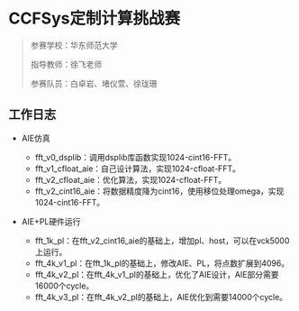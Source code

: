 # CCFSys定制计算挑战赛

> 参赛学校：华东师范大学
> 
> 指导教师：徐飞老师
> 
> 参赛队员：白卓岩、堵仪萱、徐珑珊

## 工作日志

- AIE仿真
    - fft_v0_dsplib：调用dsplib库函数实现1024-cint16-FFT。
    - fft_v1_cfloat_aie：自己设计算法，实现1024-cfloat-FFT。
    - fft_v2_cfloat_aie：优化算法，实现1024-cfloat-FFT。
    - fft_v2_cint16_aie：将数据精度降为cint16，使用移位处理omega，实现1024-cint16-FFT。

- AIE+PL硬件运行
    - fft_1k_pl：在fft_v2_cint16_aie的基础上，增加pl、host，可以在vck5000上运行。
    - fft_4k_v1_pl：在fft_1k_pl的基础上，修改AIE、PL，将点数扩展到4096。
    - fft_4k_v2_pl：在fft_4k_v1_pl的基础上，优化了AIE设计，AIE部分需要16000个cycle。
    - fft_4k_v3_pl：在fft_4k_v2_pl的基础上，AIE优化到需要14000个cycle。
